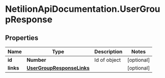 # NetilionApiDocumentation.UserGroupResponse

## Properties
Name | Type | Description | Notes
------------ | ------------- | ------------- | -------------
**id** | **Number** | Id of object | [optional] 
**links** | [**UserGroupResponseLinks**](UserGroupResponseLinks.md) |  | [optional] 


